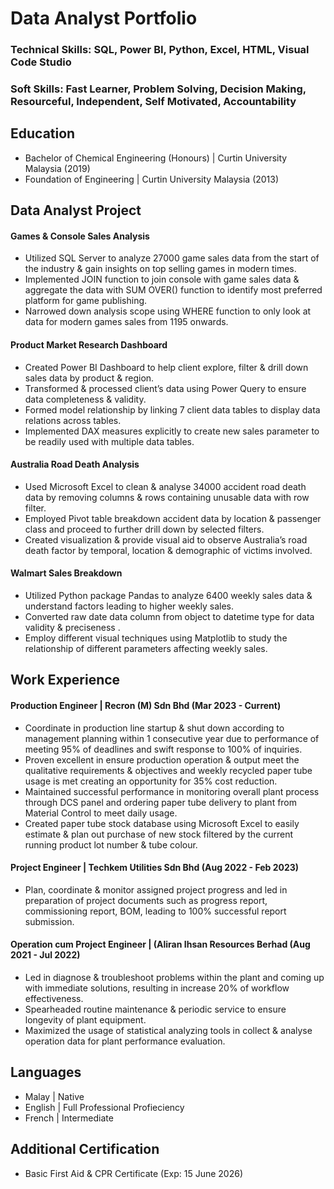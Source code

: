# Data Analyst Portfolio

### Technical Skills: SQL, Power BI, Python, Excel, HTML, Visual Code Studio

### Soft Skills: Fast Learner, Problem Solving, Decision Making, Resourceful, Independent, Self Motivated, Accountability

## Education
 - Bachelor of Chemical Engineering (Honours) | Curtin University Malaysia (2019)
 - Foundation of Engineering | Curtin University Malaysia (2013)

## Data Analyst Project
#### Games & Console Sales Analysis	                
 - Utilized SQL Server to analyze 27000 game sales data from the start of the industry & gain insights on top selling games in modern times.
 - Implemented JOIN function to join console with game sales data & aggregate the data with SUM OVER() function to identify most preferred platform for game publishing.
 - Narrowed down analysis scope using WHERE function to only look at data for modern games sales from 1195 onwards.
#### Product Market Research Dashboard	                
 - Created Power BI Dashboard to help client explore, filter & drill down sales data by product & region.
 - Transformed & processed client’s data using Power Query to ensure data completeness & validity.
 - Formed model relationship by linking 7 client data tables to display data relations across tables.
 - Implemented DAX measures explicitly to create new sales parameter to be readily used with multiple data tables.
#### Australia Road Death Analysis	                
- Used Microsoft Excel to clean & analyse 34000 accident road death data by removing columns & rows containing unusable data with row filter.
- Employed Pivot table breakdown accident data by location & passenger class and proceed to further drill down by selected filters.
- Created visualization & provide visual aid to observe Australia’s road death factor by temporal, location & demographic of victims involved.
#### Walmart Sales Breakdown	                
- Utilized Python package Pandas to analyze 6400 weekly sales data & understand factors leading to higher weekly sales.
- Converted raw date data column from object to datetime type for data validity & preciseness .
- Employ different visual techniques using Matplotlib to study the relationship of different parameters affecting weekly sales.

## Work Experience
#### Production Engineer | Recron (M) Sdn Bhd (Mar 2023 - Current)
-  Coordinate in production line startup & shut down according to management planning within 1 consecutive year due to performance of meeting 95% of deadlines and swift response to 100% of inquiries.
- Proven excellent in ensure production operation & output meet the qualitative requirements & objectives and weekly recycled paper tube usage is met creating an opportunity for 35% cost reduction.
- Maintained successful performance in monitoring overall plant process through DCS panel and ordering paper tube delivery to plant from Material Control to meet daily usage.
- Created paper tube stock database using Microsoft Excel to easily estimate & plan out purchase of new stock filtered by the current running product lot number & tube colour.

#### Project Engineer | Techkem Utilities Sdn Bhd (Aug 2022 - Feb 2023)
- Plan, coordinate & monitor assigned project progress and led in preparation of project documents such as progress report, commissioning report, BOM, leading to 100% successful report submission.

#### Operation cum Project Engineer | (Aliran Ihsan Resources Berhad (Aug 2021 - Jul 2022)
- Led in diagnose & troubleshoot problems within the plant and coming up with immediate solutions, resulting in increase 20% of workflow effectiveness.
- Spearheaded routine maintenance & periodic service to ensure longevity of plant equipment.
- Maximized the usage of statistical analyzing tools in collect & analyse operation data for plant performance evaluation.

## Languages
- Malay | Native
- English | Full Professional Profieciency
- French | Intermediate

## Additional Certification
- Basic First Aid & CPR Certificate (Exp: 15 June 2026)

